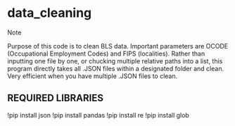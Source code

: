 # data_cleaning
> [!NOTE]
Purpose of this code is to clean BLS data. Important parameters are OCODE (Occupational Employment Codes) and FIPS (localities). </n>
Rather than inputting one file by one, or chucking multiple relative paths into a list, this program directly takes all .JSON files within a designated folder and clean.
Very efficient when you have multiple .JSON files to clean.

## REQUIRED LIBRARIES
!pip install json
!pip install pandas
!pip install re
!pip install glob
